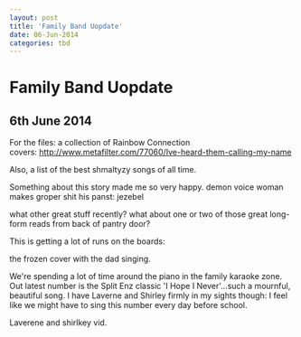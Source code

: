 ```yaml
---
layout: post
title: 'Family Band Uopdate'
date: 06-Jun-2014
categories: tbd
---
```


# Family Band Uopdate

## 6th June 2014

For the files: a collection of Rainbow Connection covers: http://www.metafilter.com/77060/Ive-heard-them-calling-my-name

Also,   a list of the best shmaltyzy songs of all time.

 

Something about this story made me so very happy. demon voice woman makes groper shit his panst: jezebel

what other great stuff recently? what about one or two of those great long-form reads from back of pantry door?

This is getting a lot of runs on the boards:

the frozen cover with the dad singing.

We're spending a lot of time around the piano in the family karaoke zone. Out latest number is the Split Enz classic 'I Hope I Never'...such a mournful, beautiful song. I have Laverne and Shirley firmly in my sights though: I feel like we might have to sing this number every day before school.

Laverene and shirlkey vid.
